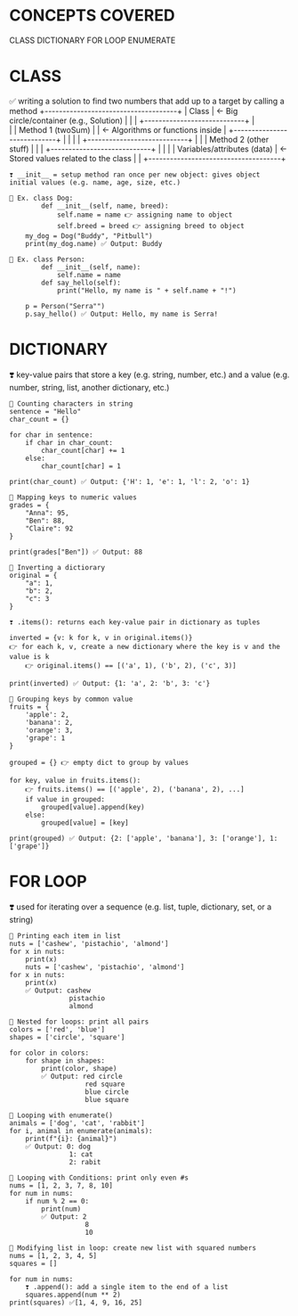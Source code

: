# CONCEPTS COVERED

CLASS
DICTIONARY
FOR LOOP
ENUMERATE

# CLASS

✅ writing a solution to find two numbers that add up to a target
  by calling a method
+-------------------------------------+
|               Class                 |  ← Big circle/container (e.g., Solution)
|                                     |
|   +----------------------------+    |  
|   |       Method 1 (twoSum)    |    |  ← Algorithms or functions inside
|   +----------------------------+    |
|                                     |
|   +----------------------------+    |
|   |       Method 2 (other stuff) |   |
|   +----------------------------+    |
|                                     |
|   Variables/attributes (data)        |  ← Stored values related to the class
|                                     |
+-------------------------------------+

    ❣️ __init__ = setup method ran once per new object: gives object initial values (e.g. name, age, size, etc.)

    🦋 Ex. class Dog:
            def __init__(self, name, breed):
                self.name = name 👉 assigning name to object
                self.breed = breed 👉 assigning breed to object
        my_dog = Dog("Buddy", "Pitbull")
        print(my_dog.name) ✅ Output: Buddy 

    🦋 Ex. class Person:
            def __init__(self, name):
                self.name = name 
            def say_hello(self):
                print("Hello, my name is " + self.name + "!")

        p = Person("Serra"")
        p.say_hello() ✅ Output: Hello, my name is Serra! 

# DICTIONARY

❣️ key-value pairs that store a key (e.g. string, number, etc.)
  and a value (e.g. number, string, list, another dictionary, etc.)

    🦋 Counting characters in string
    sentence = "Hello"
    char_count = {}

    for char in sentence:
        if char in char_count:
            char_count[char] += 1
        else:
            char_count[char] = 1

    print(char_count) ✅ Output: {'H': 1, 'e': 1, 'l': 2, 'o': 1} 

    🦋 Mapping keys to numeric values
    grades = {
        "Anna": 95,
        "Ben": 88,
        "Claire": 92
    }

    print(grades["Ben"]) ✅ Output: 88

    🦋 Inverting a dictiorary
    original = {
        "a": 1,
        "b": 2,
        "c": 3
    }

    ❣️ .items(): returns each key-value pair in dictionary as tuples
    
    inverted = {v: k for k, v in original.items()} 
    👉 for each k, v, create a new dictionary where the key is v and the value is k
        👉 original.items() == [('a', 1), ('b', 2), ('c', 3)]

    print(inverted) ✅ Output: {1: 'a', 2: 'b', 3: 'c'}

    🦋 Grouping keys by common value
    fruits = {
        'apple': 2,
        'banana': 2,
        'orange': 3,
        'grape': 1
    }

    grouped = {} 👉 empty dict to group by values

    for key, value in fruits.items():
        👉 fruits.items() == [('apple', 2), ('banana', 2), ...]
        if value in grouped:
            grouped[value].append(key)
        else:
            grouped[value] = [key]

    print(grouped) ✅ Output: {2: ['apple', 'banana'], 3: ['orange'], 1: ['grape']}

# FOR LOOP

❣️ used for iterating over a sequence (e.g. list, tuple, dictionary, set, or a string)

    🦋 Printing each item in list
    nuts = ['cashew', 'pistachio', 'almond']
    for x in nuts:
        print(x)
        nuts = ['cashew', 'pistachio', 'almond']
    for x in nuts:
        print(x) 
        ✅ Output: cashew
                   pistachio
                   almond

    🦋 Nested for loops: print all pairs
    colors = ['red', 'blue']
    shapes = ['circle', 'square']

    for color in colors:
        for shape in shapes:
            print(color, shape)
            ✅ Output: red circle
                       red square
                       blue circle
                       blue square

    🦋 Looping with enumerate()
    animals = ['dog', 'cat', 'rabbit']
    for i, animal in enumerate(animals):
        print(f"{i}: {animal}")
        ✅ Output: 0: dog
                   1: cat
                   2: rabit

    🦋 Looping with Conditions: print only even #s
    nums = [1, 2, 3, 7, 8, 10]
    for num in nums:
        if num % 2 == 0:
            print(num)
            ✅ Output: 2
                       8
                       10

    🦋 Modifying list in loop: create new list with squared numbers
    nums = [1, 2, 3, 4, 5]
    squares = []

    for num in nums:
        ❣️ .append(): add a single item to the end of a list
        squares.append(num ** 2)
    print(squares) ✅[1, 4, 9, 16, 25]